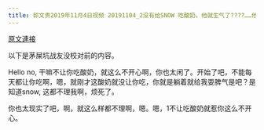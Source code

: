 ```yaml
---
title: 郭文贵2019年11月4日视频 20191104_2没有给SNOW 吃酸奶，他就生气了????……他太现实了
---
```


[原文連接](https://gnews.org/ThreadView/53479125)

以下是茅屎坑战友没校对前的内容。

  Hello no, 干嘛不让你吃酸奶，就这么不开心啊，你也太闲了。开始了吧，不能每天都让你吃啊，嗯，就刚才这酸奶就没让你吃，你就是躺着就给我耍脾气是吧？是知道snow, 这都不理我啊，烦死了。

  你也太现实了吧，啊，就这么样都不理啊，嗯。嗯，1不让吃酸奶就惹你这么不开心。
